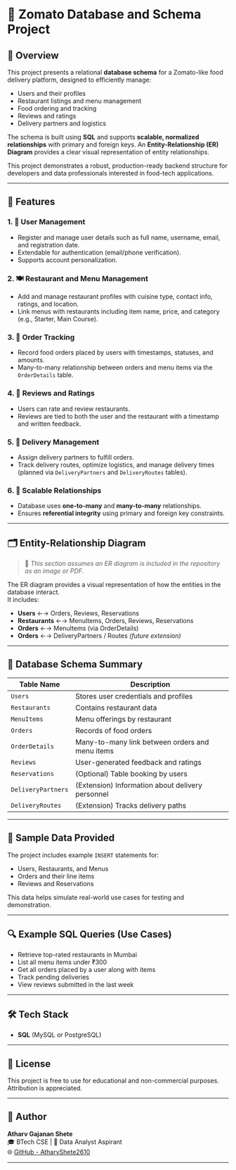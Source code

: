 # 🍴 Zomato Database and Schema Project

## 📖 Overview

This project presents a relational **database schema** for a Zomato-like food delivery platform, designed to efficiently manage:

- Users and their profiles
- Restaurant listings and menu management
- Food ordering and tracking
- Reviews and ratings
- Delivery partners and logistics

The schema is built using **SQL** and supports **scalable, normalized relationships** with primary and foreign keys. An **Entity-Relationship (ER) Diagram** provides a clear visual representation of entity relationships.

This project demonstrates a robust, production-ready backend structure for developers and data professionals interested in food-tech applications.

---

## 🚀 Features

### 1. 👥 User Management
- Register and manage user details such as full name, username, email, and registration date.
- Extendable for authentication (email/phone verification).
- Supports account personalization.

### 2. 🍽️ Restaurant and Menu Management
- Add and manage restaurant profiles with cuisine type, contact info, ratings, and location.
- Link menus with restaurants including item name, price, and category (e.g., Starter, Main Course).

### 3. 🧾 Order Tracking
- Record food orders placed by users with timestamps, statuses, and amounts.
- Many-to-many relationship between orders and menu items via the `OrderDetails` table.

### 4. 🌟 Reviews and Ratings
- Users can rate and review restaurants.
- Reviews are tied to both the user and the restaurant with a timestamp and written feedback.

### 5. 🚚 Delivery Management 
- Assign delivery partners to fulfill orders.
- Track delivery routes, optimize logistics, and manage delivery times (planned via `DeliveryPartners` and `DeliveryRoutes` tables).

### 6. 🔗 Scalable Relationships
- Database uses **one-to-many** and **many-to-many** relationships.
- Ensures **referential integrity** using primary and foreign key constraints.

---

## 🗂️ Entity-Relationship Diagram

> 📌 *This section assumes an ER diagram is included in the repository as an image or PDF.*

The ER diagram provides a visual representation of how the entities in the database interact.  
It includes:

- **Users** ←→ Orders, Reviews, Reservations
- **Restaurants** ←→ MenuItems, Orders, Reviews, Reservations
- **Orders** ←→ MenuItems (via OrderDetails)
- **Orders** ←→ DeliveryPartners / Routes *(future extension)*

---

## 🧱 Database Schema Summary

| Table Name        | Description                                      |
|-------------------|--------------------------------------------------|
| `Users`           | Stores user credentials and profiles             |
| `Restaurants`     | Contains restaurant data                         |
| `MenuItems`       | Menu offerings by restaurant                     |
| `Orders`          | Records of food orders                           |
| `OrderDetails`    | Many-to-many link between orders and menu items  |
| `Reviews`         | User-generated feedback and ratings              |
| `Reservations`    | (Optional) Table booking by users                |
| `DeliveryPartners`| (Extension) Information about delivery personnel |
| `DeliveryRoutes`  | (Extension) Tracks delivery paths                |

---

## 🧪 Sample Data Provided

The project includes example `INSERT` statements for:

- Users, Restaurants, and Menus
- Orders and their line items
- Reviews and Reservations

This data helps simulate real-world use cases for testing and demonstration.

---

## 🔍 Example SQL Queries (Use Cases)

- Retrieve top-rated restaurants in Mumbai
- List all menu items under ₹300
- Get all orders placed by a user along with items
- Track pending deliveries
- View reviews submitted in the last week

---

## 🛠️ Tech Stack

- **SQL** (MySQL or PostgreSQL)

---


## 📃 License

This project is free to use for educational and non-commercial purposes. Attribution is appreciated.

---

## 👤 Author

**Atharv Gajanan Shete**  
🎓 BTech CSE | 💼 Data Analyst Aspirant  
🌐 [GitHub - AtharvShete2610](https://github.com/AtharvShete2610)

---


